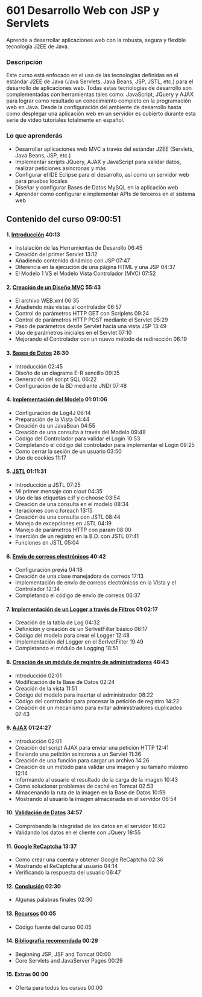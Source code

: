 # 601 Desarrollo Web con JSP y Servlets

Aprende a desarrollar aplicaciones web con la robusta, segura y flexible tecnología J2EE de Java.

### Descripción

Este curso está enfocado en el uso de las tecnologías definidas en el estándar J2EE de Java (Java Servlets, Java Beans, JSP, JSTL, etc.) para el desarrollo de aplicaciones web. Todas estas tecnologías de desarrollo son complementadas con herramientas tales como: JavaScript, JQuery y AJAX para lograr como resultado un conocimiento completo en la programación web en Java. Desde la configuración del ambiente de desarrollo hasta como desplegar una aplicación web en un servidor es cubierto durante esta serie de video tutoriales totalmente en español.

### Lo que aprenderás

* Desarrollar aplicaciones web MVC a través del estándar J2EE (Servlets, Java Beans, JSP, etc.)
* Implementar scripts JQuery, AJAX y JavaScript para validar datos, realizar peticiones asíncronas y más
* Configurar el IDE Eclipse para el desarrollo, así como un servidor web para pruebas locales
* Diseñar y configurar Bases de Datos MySQL en la aplicación web
* Aprender como configurar e implementar APIs de terceros en el sistema web

## Contenido del curso 09:00:51

#### 1. [Introducción](601_Desarrollo_Web_con_JSP_y_Servlets/01_Introduccion.md) 40:13

   * Instalación de las Herramientas de Desarollo 06:45
   * Creación del primer Servlet 13:12
   * Añadiendo contenido dinámico con JSP 07:47
   * Diferencia en la ejecución de una página HTML y una JSP 04:37
   * El Modelo 1 VS el Modelo Vista Controlador (MVC) 07:52

#### 2. [Creación de un Diseño MVC](601_Desarrollo_Web_con_JSP_y_Servlets/02_Creacion_de_un_Diseno_MVC.md) 55:43

   * El archivo WEB.xml 06:35
   * Añadiendo más vistas al controlador 06:57
   * Control de parámetros HTTP GET con Scriplets 09:24
   * Control de parámetros HTTP POST mediante el Servlet 05:29
   * Paso de parámetros desde Servlet hacia una vista JSP 13:49
   * Uso de parámetros iniciales en el Servlet 07:10
   * Mejorando el Controlador con un nuevo método de redirección 06:19

#### 3. [Bases de Datos](601_Desarrollo_Web_con_JSP_y_Servlets/03_Bases_de_Datos.md) 26:30

   * Introducción 02:45
   * Diseño de un diagrama E-R sencillo 09:35
   * Generación del script SQL 06:22
   * Configuración de la BD mediante JNDI 07:48

#### 4. [Implementación del Modelo](601_Desarrollo_Web_con_JSP_y_Servlets/04_Implementacion_del_Modelo.md) 01:01:06

   * Configuración de Log4J 06:14
   * Preparación de la Vista 04:44
   * Creación de un JavaBean 04:55
   * Creación de una consulta a través del Modelo 09:48
   * Código del Controlador para validar el Login 10:53
   * Completando el código del controlador para implementar el Login 09:25
   * Como cerrar la sesión de un usuario 03:50
   * Uso de cookies 11:17

#### 5. [JSTL](601_Desarrollo_Web_con_JSP_y_Servlets/05_JSTL.md) 01:11:31

   * Introducción a JSTL 07:25
   * Mi primer mensaje con c:out 04:35
   * Uso de las etiquetas c:if y c:choose 03:54
   * Creación de una consulta en el modelo 08:34
   * Iteraciones con c:foreach 13:15
   * Creación de una consulta con JSTL 08:44
   * Manejo de excepciones en JSTL 04:19
   * Manejo de parámetros HTTP con param 08:00
   * Inserción de un registro en la B.D. con JSTL 07:41
   * Funciones en JSTL 05:04

#### 6. [Envío de correos electrónicos](601_Desarrollo_Web_con_JSP_y_Servlets/06_Envio_de_correos_electronicos.md) 40:42

   * Configuración previa 04:18
   * Creación de una clase manejadora de correos 17:13
   * Implementación de envío de correos electrónicos en la Vista y el Controlador 12:34
   * Completando el código de envío de correos 06:37

#### 7. [Implementación de un Logger a través de Filtros](601_Desarrollo_Web_con_JSP_y_Servlets/07_Implementacion_de_un_Logger_a_traves_de_Filtros.md) 01:02:17

   * Creación de la tabla de Log 04:32
   * Definición y creación de un SerlvetFilter básico 06:17
   * Código del modelo para crear el Logger 12:48
   * Implementación del Logger en el SerlvetFilter 19:49
   * Completando el módulo de Logging 18:51

#### 8. [Creación de un módulo de registro de administradores](601_Desarrollo_Web_con_JSP_y_Servlets/08_Creacion_de_un_modulo_de_registro_de_administradores.md) 46:43

   * Introducción 02:01
   * Modificación de la Base de Datos 02:24
   * Creación de la vista 11:51
   * Código del modelo para insertar el administrador 08:22
   * Código del controlador para procesar la petición de registro 14:22
   * Creación de un mecanismo para evitar administradores duplicados 07:43

#### 9. [AJAX](601_Desarrollo_Web_con_JSP_y_Servlets/09_AJAX.md) 01:24:27

   * Introducción 02:01
   * Creación del script AJAX para enviar una petición HTTP 12:41
   * Enviando una petición asíncrona a un Servlet 11:36
   * Creación de una función para cargar un archivo 14:26
   * Creación de un método para validar una imagen y su tamaño máximo 12:14
   * Informando al usuario el resultado de la carga de la imagen 10:43
   * Como solucionar problemas de caché en Tomcat 02:53
   * Almacenando la ruta de la imagen en la Base de Datos 10:59
   * Mostrando al usuario la imagen almacenada en el servidor 06:54

#### 10. [Validación de Datos](601_Desarrollo_Web_con_JSP_y_Servlets/10_Validacion_de_Datos.md) 34:57

* Comprobando la integridad de los datos en el servidor 16:02
* Validando los datos en el cliente con JQuery 18:55

#### 11. [Google ReCaptcha](601_Desarrollo_Web_con_JSP_y_Servlets/11_Google_ReCaptcha.md) 13:37

   * Como crear una cuenta y obtener Google ReCaptcha 02:36
   * Mostrando el ReCaptcha al usuario 04:14
   * Verificando la respuesta del usuario 06:47

#### 12. [Conclusión](601_Desarrollo_Web_con_JSP_y_Servlets/12_Conclusion.md) 02:30

   * Algunas palabras finales 02:30

#### 13. [Recursos](601_Desarrollo_Web_con_JSP_y_Servlets/13_Recursos.md) 00:05

   * Código fuente del curso 00:05

#### 14. [Bibliografía recomendada](601_Desarrollo_Web_con_JSP_y_Servlets/14_Bibliografia.md) 00:29

   * Beginning JSP, JSF and Tomcat 00:00
   * Core Servlets and JavaServer Pages 00:29

#### 15. Extras 00:00

   * Oferta para todos los cursos 00:00

